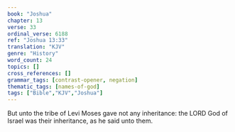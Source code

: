 ```yaml
---
book: "Joshua"
chapter: 13
verse: 33
ordinal_verse: 6188
ref: "Joshua 13:33"
translation: "KJV"
genre: "History"
word_count: 24
topics: []
cross_references: []
grammar_tags: [contrast-opener, negation]
thematic_tags: [names-of-god]
tags: ["Bible","KJV","Joshua"]
---
```

But unto the tribe of Levi Moses gave not any inheritance: the LORD God of Israel was their inheritance, as he said unto them.
